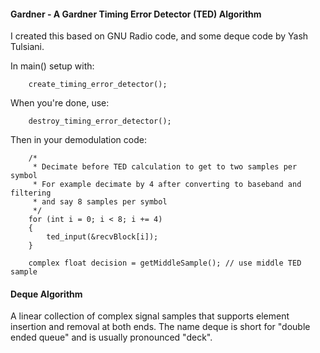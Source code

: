 #### Gardner - A Gardner Timing Error Detector (TED) Algorithm

I created this based on GNU Radio code, and some deque code by Yash Tulsiani.   

In main() setup with:   
```
    create_timing_error_detector();
```
When you're done, use:   
```
    destroy_timing_error_detector();
```
Then in your demodulation code:   
```
    /*
     * Decimate before TED calculation to get to two samples per symbol
     * For example decimate by 4 after converting to baseband and filtering
     * and say 8 samples per symbol
     */
    for (int i = 0; i < 8; i += 4)
    {
        ted_input(&recvBlock[i]);
    }

    complex float decision = getMiddleSample(); // use middle TED sample
 ```
 #### Deque Algorithm
 A linear collection of complex signal samples that supports element insertion and removal at both ends. The name deque is short for "double ended queue" and is usually pronounced "deck".
 
